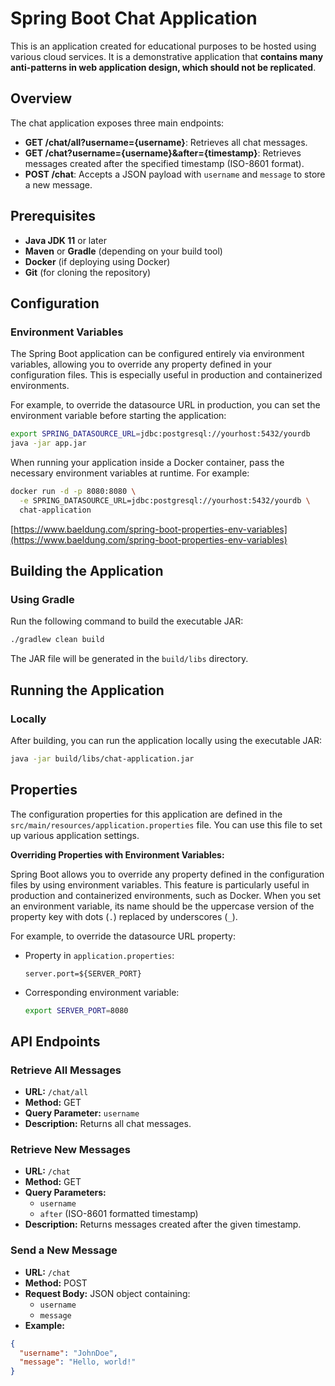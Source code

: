 # Spring Boot Chat Application

This is an application created for educational purposes to be hosted using various cloud services. It is a demonstrative application that **contains many anti-patterns in web application design, which should not be replicated**.

## Overview

The chat application exposes three main endpoints:
- **GET /chat/all?username={username}**: Retrieves all chat messages.
- **GET /chat?username={username}&after={timestamp}**: Retrieves messages created after the specified timestamp (ISO-8601 format).
- **POST /chat**: Accepts a JSON payload with `username` and `message` to store a new message.

## Prerequisites

- **Java JDK 11** or later
- **Maven** or **Gradle** (depending on your build tool)
- **Docker** (if deploying using Docker)
- **Git** (for cloning the repository)

## Configuration

### Environment Variables

The Spring Boot application can be configured entirely via environment variables, allowing you to override any property defined in your configuration files. This is especially useful in production and containerized environments.

For example, to override the datasource URL in production, you can set the environment variable before starting the application:

```bash
export SPRING_DATASOURCE_URL=jdbc:postgresql://yourhost:5432/yourdb
java -jar app.jar
```

When running your application inside a Docker container, pass the necessary environment variables at runtime. For example:

```bash
docker run -d -p 8080:8080 \
  -e SPRING_DATASOURCE_URL=jdbc:postgresql://yourhost:5432/yourdb \
  chat-application
```
[https://www.baeldung.com/spring-boot-properties-env-variables](https://www.baeldung.com/spring-boot-properties-env-variables)

## Building the Application

### Using Gradle

Run the following command to build the executable JAR:

```bash
./gradlew clean build
```

The JAR file will be generated in the `build/libs` directory.

## Running the Application

### Locally

After building, you can run the application locally using the executable JAR:

```bash
java -jar build/libs/chat-application.jar
```


## Properties

The configuration properties for this application are defined in the `src/main/resources/application.properties` file. You can use this file to set up various application settings.

**Overriding Properties with Environment Variables:**

Spring Boot allows you to override any property defined in the configuration files by using environment variables. This feature is particularly useful in production and containerized environments, such as Docker. When you set an environment variable, its name should be the uppercase version of the property key with dots (`.`) replaced by underscores (`_`).

For example, to override the datasource URL property:

- Property in `application.properties`:
  ```properties
  server.port=${SERVER_PORT}
  ```
- Corresponding environment variable:
  ```bash
  export SERVER_PORT=8080
  ```

## API Endpoints

### Retrieve All Messages

- **URL:** `/chat/all`
- **Method:** GET
- **Query Parameter:** `username`
- **Description:** Returns all chat messages.

### Retrieve New Messages

- **URL:** `/chat`
- **Method:** GET
- **Query Parameters:**
    - `username`
    - `after` (ISO-8601 formatted timestamp)
- **Description:** Returns messages created after the given timestamp.

### Send a New Message

- **URL:** `/chat`
- **Method:** POST
- **Request Body:** JSON object containing:
    - `username`
    - `message`
- **Example:**

```json
{
  "username": "JohnDoe",
  "message": "Hello, world!"
}
```